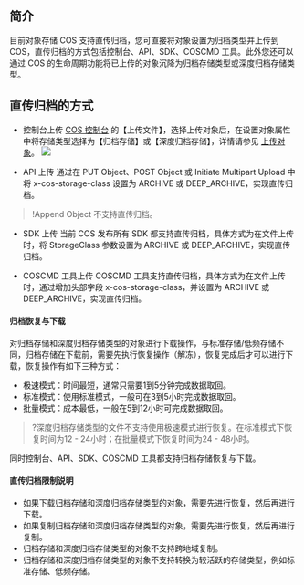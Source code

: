 ## 简介
目前对象存储 COS 支持直传归档，您可直接将对象设置为归档类型并上传到 COS，直传归档的方式包括控制台、API、SDK、COSCMD 工具。此外您还可以通过 COS 的生命周期功能将已上传的对象沉降为归档存储类型或深度归档存储类型。


## 直传归档的方式

- 控制台上传
 [COS 控制台](https://console.cloud.tencent.com/cos5) 的【上传文件】，选择上传对象后，在设置对象属性中将存储类型选择为【归档存储】或【深度归档存储】，详情请参见 [上传对象](https://cloud.tencent.com/document/product/436/13321)。
![](https://main.qcloudimg.com/raw/25cb727c6f2214ff72095915ffc91463.png)
 
- API 上传
通过在 PUT Object、POST Object 或 Initiate Multipart Upload 中将 x-cos-storage-class 设置为 ARCHIVE 或 DEEP_ARCHIVE，实现直传归档。
>!Append Object 不支持直传归档。

- SDK 上传
当前 COS 发布所有 SDK 都支持直传归档，具体方式为在文件上传时，将 StorageClass 参数设置为 ARCHIVE 或 DEEP_ARCHIVE，实现直传归档。

- COSCMD 工具上传
COSCMD 工具支持直传归档，具体方式为在文件上传时，通过增加头部字段 x-cos-storage-class，并设置为 ARCHIVE 或 DEEP_ARCHIVE，实现直传归档。

#### 归档恢复与下载
对归档存储和深度归档存储类型的对象进行下载操作，与标准存储/低频存储不同，归档存储在下载前，需要先执行恢复操作（解冻），恢复完成后才可以进行下载，恢复操作有如下三种方式：
- 极速模式：时间最短，通常只需要1到5分钟完成数据取回。
- 标准模式：使用标准模式，一般可在3到5小时完成数据取回。
- 批量模式：成本最低，一般在5到12小时可完成数据取回。

>?深度归档存储类型的文件不支持使用极速模式进行恢复。在标准模式下恢复时间为12 - 24小时；在批量模式下恢复时间为24 - 48小时。

同时控制台、API、SDK、COSCMD 工具都支持归档存储恢复与下载。

#### 直传归档限制说明
- 如果下载归档存储和深度归档存储类型的对象，需要先进行恢复，然后再进行下载。
- 如果复制归档存储和深度归档存储类型的对象，需要先进行恢复，然后再进行复制。
- 归档存储和深度归档存储类型的对象不支持跨地域复制。
- 归档存储和深度归档存储类型的对象不支持转换为较活跃的存储类型，例如标准存储、低频存储。


